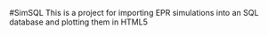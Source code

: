 #SimSQL
This is a project for importing EPR simulations into an SQL database and plotting them in HTML5
